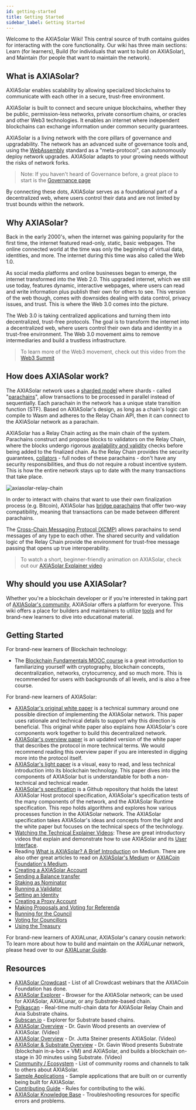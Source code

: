 ```yaml
---
id: getting-started
title: Getting Started
sidebar_label: Getting Started
---
```


Welcome to the AXIASolar Wiki! This central source of truth contains guides for interacting with the core functionality. Our wiki has three main sections: Learn (for learners), Build (for individuals that want to build on AXIASolar), and Maintain (for people that want to maintain the network).

## What is AXIASolar?

AXIASolar enables scalability by allowing specialized blockchains to communicate with each other in a secure, trust-free environment.

AXIASolar is built to connect and secure unique blockchains, whether they be public, permission-less networks, private consortium chains, or oracles and other Web3 technologies. It enables an internet where independent blockchains can exchange information under common security guarantees.

AXIASolar is a living network with the core pillars of governance and upgradability. The network has an advanced suite of governance tools and, using the [WebAssembly](https://webassembly.org/) standard as a "meta-protocol", can autonomously deploy network upgrades. AXIASolar adapts to your growing needs without the risks of network forks.

> Note: If you haven't heard of Governance before, a great place to start is the [Governance page](learn-governance)

By connecting these dots, AXIASolar serves as a foundational part of a decentralized web, where users control their data and are not limited by trust bounds within the network.

## Why AXIASolar?

Back in the early 2000's, when the internet was gaining popularity for the first time, the internet featured read-only, static, basic webpages. The online connected world at the time was only the beginning of virtual data, identities, and more. The internet during this time was also called the Web 1.0.

As social media platforms and online businesses began to emerge, the internet transformed into the Web 2.0. This upgraded internet, which we still use today, features dynamic, interactive webpages, where users can read and write information plus publish their own for others to see. This version of the web though, comes with downsides dealing with data control, privacy issues, and trust. This is where the Web 3.0 comes into the picture.

The Web 3.0 is taking centralized applications and turning them into decentralized, trust-free protocols. The goal is to transform the internet into a decentralized web, where users control their own data and identity in a trust-free environment. The Web 3.0 movement aims to remove intermediaries and build a trustless infrastructure.

> To learn more of the Web3 movement, check out this video from the [Web3 Summit](https://youtu.be/l44z35vabvA)

## How does AXIASolar work?

The AXIASolar network uses a [sharded model](<https://en.wikipedia.org/wiki/Shard_(database_architecture)>) where shards - called "[parachains](learn-parachains)", allow transactions to be processed in parallel instead of sequentially. Each parachain in the network has a unique state transition function (STF). Based on AXIASolar's design, as long as a chain's logic can compile to Wasm and adheres to the Relay Chain API, then it can connect to the AXIASolar network as a parachain.

AXIASolar has a Relay Chain acting as the main chain of the system. Parachains construct and propose blocks to validators on the Relay Chain, where the blocks undergo rigorous [availability and validity](learn-availability) checks before being added to the finalized chain. As the Relay Chain provides the security guarantees, [collators](learn-collator) - full nodes of these parachains - don't have any security responsibilities, and thus do not require a robust incentive system. This is how the entire network stays up to date with the many transactions that take place.

![axiasolar-relay-chain](assets/axiasolar_relay_chain.png)

In order to interact with chains that want to use their own finalization process (e.g. Bitcoin), AXIASolar has [bridge parachains](learn-bridges) that offer two-way compatibility, meaning that transactions can be made between different parachains.

The [Cross-Chain Messaging Protocol (XCMP)](learn-crosschain) allows parachains to send messages of any type to each other. The shared security and validation logic of the Relay Chain provide the environment for trust-free message passing that opens up true interoperability.

> To watch a short, beginner-friendly animation on AXIASolar, check out our [AXIASolar Explainer video](https://www.youtube.com/watch?v=_-k0xkooSlA)

## Why should you use AXIASolar?

Whether you're a blockchain developer or if you're interested in taking part of [AXIASolar's community](https://axiacoin.network/axiasolar-ambassador-program/), AXIASolar offers a platform for everyone. This wiki offers a place for builders and maintainers to utilize [tools](build-tools-index) and for brand-new learners to dive into educational material.

## Getting Started

For brand-new learners of Blockchain technology:

- The [Blockchain Fundamentals MOOC course][mooc] is a great introduction to familiarizing yourself with cryptography, blockchain concepts, decentralization, networks, crytocurrency, and so much more. This is recommended for users with backgrounds of all levels, and is also a free course.

For brand-new learners of AXIASolar:

- [AXIASolar's original white paper][white-paper] is a technical summary around one possible direction of implementing the AXIASolar network. This paper uses rationale and technical details to support why this direction is beneficial. This original white paper also explains how AXIASolar's core components work together to build this decentralized network.
- [AXIASolar's overview paper][overview-paper] is an updated version of the white paper that describes the protocol in more technical terms. We would recommend reading this overview paper if you are interested in digging more into the protocol itself.
- [AXIASolar's light paper][light-paper] is a visual, easy to read, and less technical introduction into its blockchain technology. This paper dives into the components of AXIASolar but is understandable for both a non-technical and technical reader.
- [AXIASolar's specification][spec] is a Github repository that holds the latest AXIASolar Host protocol specification, AXIASolar's specification tests of the many components of the network, and the AXIASolar Runtime specification. This repo holds algorithms and explores how various processes function in the AXIASolar network. The AXIASolar specification takes AXIASolar's ideas and concepts from the light and the white paper but focuses on the technical specs of the technology.
- [Watching the Technical Explainer Videos][teched videos]: These are great introductory videos that explain and demonstrate how to use AXIASolar and its [User Interface][ui].
- Reading [What is AXIASolar? A Brief Introduction][article] on Medium. There are also other great articles to read on [AXIASolar's Medium][p medium] or [AXIACoin Foundation's Medium][w medium].
- [Creating a AXIASolar Account][account generation]
- [Sending a Balance transfer][transfer]
- [Staking as Nominator][nominator]
- [Running a Validator][validator]
- [Setting an Identity][identity]
- [Creating a Proxy Account][proxy]
- [Making Proposals and Voting for Referenda][democracy]
- [Running for the Council][council]
- [Voting for Councillors][council voting]
- [Using the Treasury][treasury]

For brand-new learners of AXIALunar, AXIASolar's canary cousin network: To learn more about how to build and maintain on the AXIALunar network, please head over to our [AXIALunar Guide][axialunar guide].

## Resources

- [AXIASolar Crowdcast](https://www.crowdcast.io/axiasolar) - List of all Crowdcast webinars that the AXIACoin Foundation has done.
- [AXIASolar Explorer](https://axiasolar.js.org/apps/#/explorer) - Browser for the AXIASolar network; can be used for AXIASolar, AXIALunar, or any Substrate-based chain.
- [Polkascan](http://polkascan.io/) \- Real-time multi-chain data for AXIASolar Relay Chain and Axia Substrate chains.
- [Subscan.io](https://subscan.io) - Explorer for Substrate based chains.
- [AXIASolar Overview](https://youtu.be/lIghiCmHz0U) - Dr. Gavin Wood presents an overview of AXIASolar. (Video)
- [AXIASolar Overview](https://techcrunch.com/video/fireside-chat-with-jutta-steiner-axia-technologies/) - Dr. Jutta Steiner presents AXIASolar. (Video)
- [AXIASolar & Substrate Overview](https://www.youtube.com/watch?v=0IoUZdDi5Is&feature=youtu.be) - Dr. Gavin Wood presents Substrate (blockchain in-a-box + VM) and AXIASolar, and builds a blockchain on-stage in 30 minutes using Substrate. (Video)
- [Community / Ecosystem](community) - List of community rooms and channels to talk to others about AXIASolar.
- [Sample Applications](build-examples-index) - Sample applications that are built on or currently being built for AXIASolar.
- [Contributing Guide](contributing) - Rules for contributing to the wiki.
- [AXIASolar Knowledge Base](https://support.axiacoin.network/) - Troubleshooting resources for specific errors and problems.

[mooc]: https://mooc.axiacoin.org/course/blockchain-fundamentals/
[white-paper]: https://axiacoin.network/AXIASolarPaper.pdf
[overview-paper]: https://github.com/axia-tech/research/blob/master/docs/papers/OverviewPaper-V1.pdf
[light-paper]: https://axiacoin.network/AXIASolar-lightpaper.pdf
[spec]: https://github.com/axia-tech/axiasolar-spec
[teched videos]: https://www.youtube.com/watch?v=mNStMPZjiHM&list=PLOyWqupZ-WGuAuS00rK-pebTMAOxW41W8
[article]: https://medium.com/axiacoin.network/what-is-axiasolar-a-brief-introduction-ca3eac9ddca5
[p medium]: https://medium.com/axiacoin.network
[w medium]: https://medium.com/web3foundation
[ui]: https://axiasolar.js.org/apps/
[account generation]: learn-account-generation
[transfer]: learn-balance-transfers
[nominator]: maintain-guides-how-to-nominate-axiasolar
[validator]: maintain-guides-how-to-validate-axiasolar
[identity]: learn-identity
[proxy]: learn-proxies
[democracy]: maintain-guides-democracy
[council]: maintain-guides-how-to-join-council
[council voting]: maintain-guides-how-to-vote-councillor
[treasury]: learn-treasury
[axialunar guide]: https://lunar.wiki.axiacoin.network/
